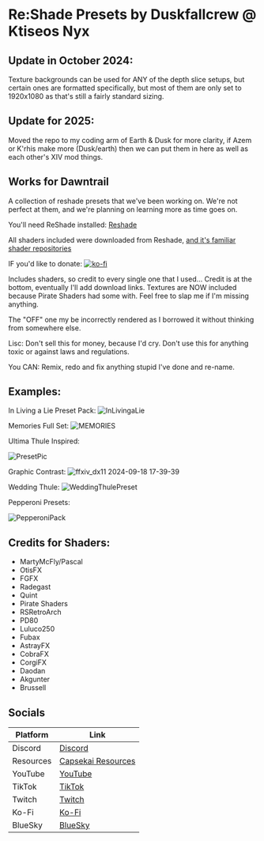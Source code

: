 # Re:Shade Presets by Duskfallcrew @ Ktiseos Nyx

## Update in October 2024:
Texture backgrounds can be used for ANY of the depth slice setups, but certain ones are formatted specifically, but most of them are only set to 1920x1080 as that's still a fairly standard sizing. 

## Update for 2025:

Moved the repo to my coding arm of Earth & Dusk for more clarity, if Azem or K'rhis make more (Dusk/earth) then we can put them in here as well as each other's XIV mod things.


## Works for Dawntrail

A collection of reshade presets that we've been working on. We're not perfect at them, and we're planning on learning more as time goes on.

You'll need ReShade installed: [Reshade](https://reshade.me/)

All shaders included were downloaded from Reshade, [and it's familiar shader repositories](https://www.pcgamingwiki.com/wiki/ReShade#List_of_known_shader_repositories)

IF you'd like to donate: [![ko-fi](https://ko-fi.com/img/githubbutton_sm.svg)](https://ko-fi.com/Z8Z8L4EO)

Includes shaders, so credit to every single one that I used… Credit is at the bottom, eventually I'll add download links. Textures are NOW included because Pirate Shaders had some with. Feel free to slap me if I'm missing anything.

The "OFF" one my be incorrectly rendered as I borrowed it without thinking from somewhere else. 

Lisc: Don't sell this for money, because I'd cry. Don't use this for anything toxic or against laws and regulations.

You CAN: Remix, redo and fix anything stupid I've done and re-name.


## Examples:

In Living a Lie Preset Pack:
![InLivingaLie](https://github.com/user-attachments/assets/b3ac6e4a-6e80-4ca3-b381-2edbc61d6de5)

Memories Full Set:
![MEMORIES](https://github.com/user-attachments/assets/4589c2fc-c8a3-4d9d-a8e6-0ffe5d3f727c)

Ultima Thule Inspired:

![PresetPic](https://github.com/user-attachments/assets/cd646661-245d-4c8e-8ebe-c25eb1ad8e3b)

Graphic Contrast:
![ffxiv_dx11 2024-09-18 17-39-39](https://github.com/user-attachments/assets/f450bcaa-5a2f-42c5-9289-632d2739f155)

Wedding Thule:
![WeddingThulePreset](https://github.com/user-attachments/assets/42a8468c-ba59-4554-b47e-fefc631f7674)

Pepperoni Presets:

![PepperoniPack](https://github.com/user-attachments/assets/01ecda67-0a6a-4c2c-b322-77c4d1d119f3)






## Credits for Shaders:
- MartyMcFly/Pascal
- OtisFX
- FGFX
- Radegast
- Quint
- Pirate Shaders
- RSRetroArch
- PD80
- Luluco250
- Fubax
- AstrayFX
- CobraFX
- CorgiFX
- Daodan
- Akgunter
- Brussell


## Socials

| Platform       | Link                                                                             |
| -------------- | -------------------------------------------------------------------------------- |
| Discord        | [Discord](https://discord.gg/5t2kYxt7An)                                      |
| Resources | [Capsekai Resources](https://capsekai.carrd.co/)                                 |
| YouTube        | [YouTube](https://www.youtube.com/channel/UCk7MGP7nrJz5awBSP75xmVw)              |
| TikTok         | [TikTok](https://www.tiktok.com/@duskfallcrew)                                  |
| Twitch         | [Twitch](https://twitch.tv/duskfallcrew)                                        |
| Ko-Fi          | [Ko-Fi](https://ko-fi.com/duskfallcrew/)                                        |
| BlueSky        | [BlueSky](https://bsky.app/profile/duskfallcrew.bsky.social)                   |
